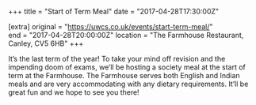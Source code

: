 +++
title = "Start of Term Meal"
date = "2017-04-28T17:30:00Z"

[extra]
original = "https://uwcs.co.uk/events/start-term-meal/"    
end = "2017-04-28T20:00:00Z"
location = "The Farmhouse Restaurant, Canley, CV5 6HB"
+++

It’s the last term of the year\! To take your mind off revision and the impending doom of exams, we’ll  be hosting a society meal at the start of term at the Farmhouse. The Farmhouse serves both English and Indian meals and are very accommodating with any dietary requirements. It’ll be great fun and we hope to see you there\!

